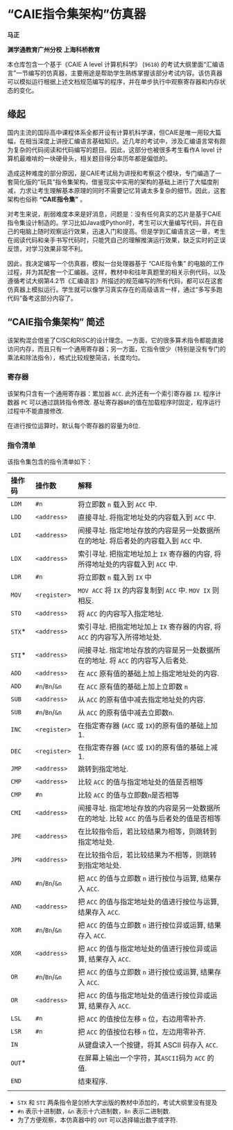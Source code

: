 # “CAIE指令集架构”仿真器

**马正**

**渊学通教育广州分校**
**上海科桥教育**

本仓库包含一个基于《CAIE A level 计算机科学》 (`9618`) 的考试大纲里面“汇编语言”一节编写的仿真器，主要用途是帮助学生熟练掌握该部分考试内容。该仿真器可以模拟运行根据上述文档规范编写的程序，并在单步执行中观察寄存器和内存状态的变化。

## 缘起

国内主流的国际高中课程体系全都开设有计算机科学课，但CAIE是唯一用较大篇幅，在相当深度上讲授汇编语言基础知识。近几年的考试中，涉及汇编语言常有颇为复杂的代码阅读和代码编写的题目。因此，这部分也被很多考生看作A level 计算机最难啃的一块硬骨头，相关题目得分率历年都是偏低的。

造成这种难度的部分原因，是CAIE考试局为讲授和考察这个模块，专门编造了一套简化版的“玩具”指令集架构，借鉴现实中实用的架构的基础上进行了大幅度削减，力求让考生理解基本原理的同时不需要记忆背诵太多复杂的细节。因此，这套架构也俗称 **“CAIE指令集”** 。

对考生来说，削弱难度本来是好消息，问题是：没有任何真实的芯片是基于CAIE指令集设计制造的。学习比如Java或Python时，考生可以大量编写代码，并在自己的电脑上随时观察运行效果，迅速入门和提高。但是学到汇编语言这一章，考生在阅读代码和亲手书写代码时，只能凭自己的理解推演运行效果，缺乏实时的正误反馈，对学习效果非常不利。

因此，我决定编写一个仿真器，模拟一台处理器基于 “CAIE指令集” 的电脑的工作过程，并为其配套一个汇编器。这样，教材中和往年真题里的相关示例代码，以及遵循考试大纲第4.2节《汇编语言》所描述的规范编写的所有代码，都可以在这套仿真器上模拟运行。学生就可以像学习真实存在的高级语言一样，通过“多写多跑代码”备考这部分内容了。

## “CAIE指令集架构” 简述

该架构混合借鉴了CISC和RISC的设计理念。一方面，它的很多算术指令都能直接访问内存，而且只有一个通用寄存器；另一方面，它指令很少（特别是没有专门的乘法和除法指令），格式比较规整简洁，长度均匀。

### 寄存器

该架构只含有一个通用寄存器：累加器 `ACC`.  此外还有一个索引寄存器 `IX`.  程序计数器 `PC` 可以通过跳转指令修改.  基址寄存器`BR`的值在加载程序时固定，程序运行过程中不能直接修改.

在进行按位运算时，默认每个寄存器的容量为8位.

### 指令清单

该指令集包含的指令清单如下：

		
| 操作码 | 操作数         | 解释                                                                                    |
| :----- | :------------- | :-------------------------------------------------------------------------------------- |
| `LDM`  | `#n`           | 将立即数 `n` 载入到 `ACC` 中.                                                           |
| `LDD`  | `<address>`    | 直接寻址. 将指定地址处的内容载入到 `ACC` 中.                                            |
| `LDI`  | `<address>`    | 间接寻址. 指定地址存放的内容是另一处数据所在的地址. 将后者处的内容载入到 `ACC` 中.      |
| `LDX`  | `<address>`    | 索引寻址. 把指定地址加上 `IX` 寄存器的内容, 将所得地址处的内容载入到 `ACC` 中.          |
| `LDR`  | `#n`           | 将立即数 `n` 载入到 `IX` 中                                                             |
| `MOV`  | `<register>`   | `MOV ACC` 将 `IX` 的内容复制到 `ACC` 中. `MOV IX` 则相反.                               |
| `STO`  | `<address>`    | 将 `ACC` 的内容写入指定地址.                                                            |
| `STX`* | `<address>`    | 索引寻址. 把指定地址加上 `IX` 寄存器的内容, 将 `ACC` 的内容写入所得地址处.              |
| `STI`* | `<address>`    | 间接寻址. 指定地址存放的内容是另一处数据所在的地址. 将 `ACC` 的内容写入后者处.          |
| `ADD`  | `<address>`    | 在 `ACC` 原有值的基础上加上指定地址处的内容.                                            |
| `ADD`  | `#n`/`Bn`/`&n` | 在 `ACC` 原有值的基础上加上立即数 `n`                                                   |
| `SUB`  | `<address>`    | 从 `ACC` 的原有值中减去指定地址处的内容.                                                |
| `SUB`  | `#n`/`Bn`/`&n` | 从 `ACC` 的原有值中减去立即数`n`.                                                       |
| `INC`  | `<register>`   | 在指定寄存器 (`ACC` 或 `IX`)的原有值的基础上加1.                                        |
| `DEC`  | `<register>`   | 在指定寄存器 (`ACC` 或 `IX`)的原有值的基础上减1.                                        |
| `JMP`  | `<address>`    | 跳转到指定地址.                                                                         |
| `CMP`  | `<address>`    | 比较 `ACC` 的值与指定地址处的值是否相等                                                 |
| `CMP`  | `#n`           | 比较 `ACC` 的值与立即数`n`是否相等                                                      |
| `CMI`  | `<address>`    | 间接寻址. 指定地址存放的内容是另一处数据所在的地址. 比较 `ACC` 的值与后者处的值是否相等 |
| `JPE`  | `<address>`    | 在比较指令后，若比较结果为相等，则跳转到指定地址处.                                     |
| `JPN`  | `<address>`    | 在比较指令后，若比较结果为不相等，则跳转到指定地址处.                                   |
| `AND`  | `#n`/`Bn`/`&n` | 把 `ACC` 的值与立即数 `n` 进行按位与运算, 结果存入 `ACC`.                               |
| `AND`  | `<address>`    | 把 `ACC` 的值与指定地址处的值进行按位与运算, 结果存入 `ACC`.                            |
| `XOR`  | `#n`/`Bn`/`&n` | 把 `ACC` 的值与立即数 `n` 进行按位异或运算, 结果存入 `ACC`.                             |
| `XOR`  | `<address>`    | 把 `ACC` 的值与指定地址处的值进行按位异或运算, 结果存入 `ACC`.                          |
| `OR`   | `#n`/`Bn`/`&n` | 把 `ACC` 的值与立即数 `n` 进行按位或运算, 结果存入 `ACC`.                               |
| `OR`   | `<address>`    | 把 `ACC` 的值与指定地址处的值进行按位异或运算, 结果存入 `ACC`.                          |
| `LSL`  | `#n`           | 把 `ACC` 的值按位左移 `n` 位，右边用零补齐.                                             |
| `LSR`  | `#n`           | 把 `ACC` 的值按位右移 `n` 位，左边用零补齐.                                             |
| `IN`   |                | 从键盘读入一个按键，将其 ASCII 码存入 `ACC`.                                            |
| `OUT`* |                | 在屏幕上输出一个字符，其`ASCII`码为 `ACC` 的值.                                         |
| `END`  |                | 结束程序.                                                                               |
|        |                |                                                                                         |

* `STX` 和 `STI` 两条指令是剑桥大学出版的教材中添加的，考试大纲里没有提及
* `#n` 表示十进制数，`&n` 表示十六进制数，`Bn` 表示二进制数.
* 为了方便观察，本仿真器中的 `OUT` 可以选择输出数字或字符.